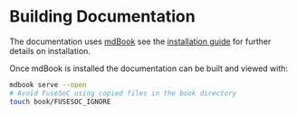 # Building Documentation

The documentation uses [mdBook](https://rust-lang.github.io/mdBook/) see the [installation guide](https://rust-lang.github.io/mdBook/guide/installation.html) for further details on installation.

Once mdBook is installed the documentation can be built and viewed with:

```bash
mdbook serve --open
# Avoid FuseSoC using copied files in the book directory
touch book/FUSESOC_IGNORE
```